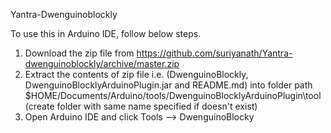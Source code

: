 Yantra-Dwenguinoblockly

To use this in Arduino IDE, follow below steps.
 1. Download the zip file from https://github.com/suriyanath/Yantra-dwenguinoblockly/archive/master.zip
 2. Extract the contents of zip file i.e. (DwenguinoBlockly, DwenguinoBlocklyArduinoPlugin.jar and README.md) into folder path 
 $HOME/Documents/Arduino/tools/DwenguinoBlocklyArduinoPlugin\tool  (create folder with same name specified if doesn't exist)
 3. Open Arduino IDE and click Tools --> DwenguinoBlocky
